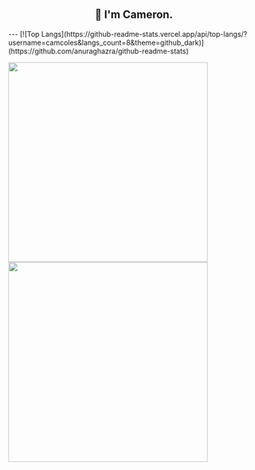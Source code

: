 <h2 align="center">👋 I'm Cameron.</h2>
---
[![Top Langs](https://github-readme-stats.vercel.app/api/top-langs/?username=camcoles&langs_count=8&theme=github_dark)](https://github.com/anuraghazra/github-readme-stats)

<p align = "left">
  <img src = "https://github-readme-stats.vercel.app/api?username=camcoles&show_icons=true&theme=github_dark" width = 400>
  <img src = "https://github-readme-streak-stats.herokuapp.com?user=camcoles&theme=dark&hide_border=true" width = 400>
</p>
